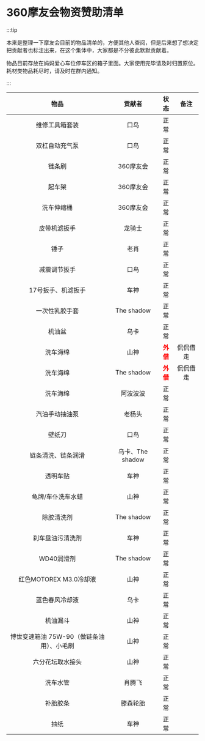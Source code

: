 # 360摩友会物资赞助清单

:::tip

本来是整理一下摩友会目前的物品清单的，方便其他人查阅，但是后来想了想决定把贡献者也标注出来，在这个集体中，大家都是不分彼此默默贡献着。

物品目前存放在妈妈爱心车位停车区的箱子里面。大家使用完毕请及时归置原位。耗材类物品耗尽时，请及时在群内通知。

:::

|                   物品                    |      贡献者      |               状态               |   备注   |
| :---------------------------------------: | :--------------: | :------------------------------: | :------: |
|              维修工具箱套装               |       口鸟       |               正常               |          |
|              双杠自动充气泵               |       口鸟       |               正常               |          |
|                  链条刷                   |    360摩友会     |               正常               |          |
|                  起车架                   |    360摩友会     |               正常               |          |
|                洗车伸缩桶                 |    360摩友会     |               正常               |          |
|               皮带机滤扳手                |      龙骑士      |               正常               |          |
|                   锤子                    |       老肖       |               正常               |          |
|               减震调节扳手                |       口鸟       |               正常               |          |
|            17号扳手、机滤扳手             |       车神       |               正常               |          |
|              一次性乳胶手套               |    The shadow    |               正常               |          |
|                  机油盆                   |       乌卡       |               正常               |          |
|                 洗车海绵                  |       山神       | <font color=red >**外借**</font> | 侃侃借走 |
|                 洗车海绵                  |    The shadow    | <font color=red >**外借**</font> | 侃侃借走 |
|                 洗车海绵                  |     阿波波波     |               正常               |          |
|              汽油手动抽油泵               |      老杨头      |               正常               |          |
|                  壁纸刀                   |       口鸟       |               正常               |          |
|            链条清洗、链条润滑             | 乌卡、The shadow |               正常               |          |
|                 透明车贴                  |       车神       |               正常               |          |
|             龟牌/车仆洗车水蜡             |       山神       |               正常               |          |
|                除胶清洗剂                 |    The shadow    |               正常               |          |
|             刹车盘油污清洗剂              |       车神       |               正常               |          |
|                WD40润滑剂                 |    The shadow    |               正常               |          |
|          红色MOTOREX M3.0冷却液           |       山神       |               正常               |          |
|              蓝色春风冷却液               |       乌卡       |               正常               |          |
|                 机油漏斗                  |       山神       |               正常               |          |
| 博世变速箱油 75W-90（做链条油用）、小毛刷 |       山神       |               正常               |          |
|             六分花坛取水接头              |       山神       |               正常               |          |
|                 洗车水管                  |      肖腾飞      |               正常               |          |
|                 补胎胶条                  |     滕森轮胎     |               正常               |          |
|                   抽纸                    |       车神       |               正常               |          |